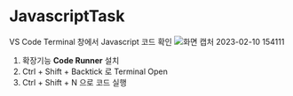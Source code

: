 # JavascriptTask
VS Code Terminal 창에서 Javascript 코드 확인
![화면 캡처 2023-02-10 154111](https://user-images.githubusercontent.com/121204962/218020950-4f6639b6-3a26-4ff9-a1f1-90eec544ad57.png)

1. 확장기능 <b>Code Runner</b> 설치
2. Ctrl + Shift + Backtick 로 Terminal Open
3. Ctrl + Shift + N 으로 코드 실행
